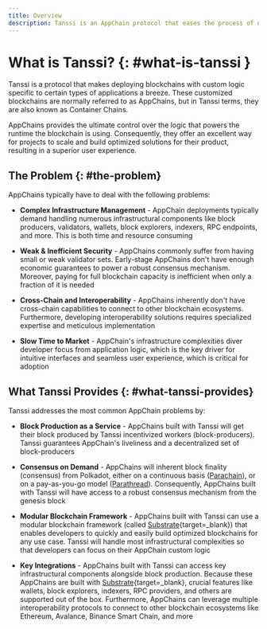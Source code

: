 ```yaml
---
title: Overview
description: Tanssi is an AppChain protocol that eases the process of deploying AppChains so that developers can focus on their custom logic.
---
```


# What is Tanssi? {: #what-is-tanssi } 

Tanssi is a protocol that makes deploying blockchains with custom logic specific to certain types of applications a breeze. These customized blockchains are normally referred to as AppChains, but in Tanssi terms, they are also known as Container Chains.

AppChains provides the ultimate control over the logic that powers the runtime the blockchain is using. Consequently, they offer an excellent way for projects to scale and build optimized solutions for their product, resulting in a superior user experience.

## The Problem {: #the-problem}

AppChains typically have to deal with the following problems:

- **Complex Infrastructure Management** - AppChain deployments typically demand handling numerous infrastructural components like block producers, validators, wallets, block explorers, indexers, RPC endpoints, and more. This is both time and resource consuming

- **Weak & Inefficient Security** - AppChains commonly suffer from having small or weak validator sets. Early-stage AppChains don't have enough economic guarantees to power a robust consensus mechanism. Moreover, paying for full blockchain capacity is inefficient when only a fraction of it is needed

- **Cross-Chain and Interoperability** - AppChains inherently don't have cross-chain capabilities to connect to other blockchain ecosystems. Furthermore, developing interoperability solutions requires specialized expertise and meticulous implementation

- **Slow Time to Market** - AppChain's infrastructure complexities diver developer focus from application logic, which is the key driver for intuitive interfaces and seamless user experience, which is critical for adoption

## What Tanssi Provides {: #what-tanssi-provides}

Tanssi addresses the most common AppChain problems by:

- **Block Production as a Service** - AppChains built with Tanssi will get their block produced by Tanssi incentivized workers (block-producers). Tanssi guarantees AppChain's liveliness and a decentralized set of block-producers

- **Consensus on Demand** - AppChains will inherent block finality (consensus) from Polkadot, either on a continuous basis ([Parachain](XXX)), or on a pay-as-you-go model ([Parathread](XXX)). Consequently, AppChains built with Tanssi will have access to a robust consensus mechanism from the genesis block

- **Modular Blockchain Framework** - AppChains built with Tanssi can use a modular blockchain framework (called [Substrate](https://substrate.io/){target=_blank}) that enables developers to quickly and easily build optimized blockchains for any use case. Tanssi will handle most infrastructural complexities so that developers can focus on their AppChain custom logic

- **Key Integrations** - AppChains built with Tanssi can access key infrastructural components alongside block production. Because these AppChains are built with [Substrate](https://substrate.io/){target=_blank}, crucial features like wallets, block explorers, indexers, RPC providers, and others are supported out of the box. Furthermore, AppChains can leverage multiple interoperability protocols to connect to other blockchain ecosystems like Ethereum, Avalance, Binance Smart Chain, and more